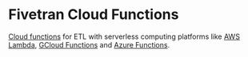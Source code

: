 # Fivetran Cloud Functions

[Cloud functions](https://fivetran.com/docs/functions) for ETL with serverless computing platforms like [AWS Lambda](https://aws.amazon.com/lambda/), [GCloud Functions](https://cloud.google.com/functions/) and [Azure Functions](https://azure.microsoft.com/Functions/Serverless).
